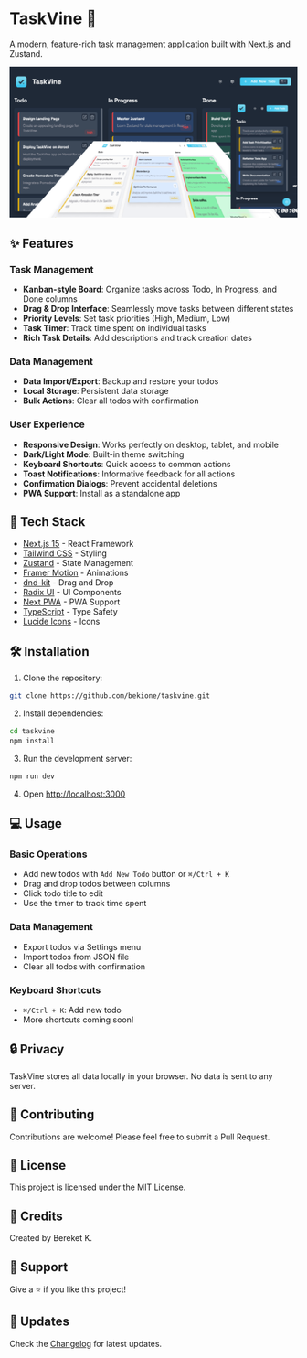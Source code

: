 # TaskVine 🌿

A modern, feature-rich task management application built with Next.js and Zustand.

![TaskVine App Screenshot](public/og-image.png)

## ✨ Features

### Task Management
- **Kanban-style Board**: Organize tasks across Todo, In Progress, and Done columns
- **Drag & Drop Interface**: Seamlessly move tasks between different states
- **Priority Levels**: Set task priorities (High, Medium, Low)
- **Task Timer**: Track time spent on individual tasks
- **Rich Task Details**: Add descriptions and track creation dates

### Data Management
- **Data Import/Export**: Backup and restore your todos
- **Local Storage**: Persistent data storage
- **Bulk Actions**: Clear all todos with confirmation

### User Experience
- **Responsive Design**: Works perfectly on desktop, tablet, and mobile
- **Dark/Light Mode**: Built-in theme switching
- **Keyboard Shortcuts**: Quick access to common actions
- **Toast Notifications**: Informative feedback for all actions
- **Confirmation Dialogs**: Prevent accidental deletions
- **PWA Support**: Install as a standalone app

## 🚀 Tech Stack

- [Next.js 15](https://nextjs.org/) - React Framework
- [Tailwind CSS](https://tailwindcss.com/) - Styling
- [Zustand](https://zustand-demo.pmnd.rs/) - State Management
- [Framer Motion](https://www.framer.com/motion/) - Animations
- [dnd-kit](https://dndkit.com/) - Drag and Drop
- [Radix UI](https://www.radix-ui.com/) - UI Components
- [Next PWA](https://nextjs.org/docs/app/building-your-application/optimizing/offline-and-cache-assets) - PWA Support
- [TypeScript](https://www.typescriptlang.org/) - Type Safety
- [Lucide Icons](https://lucide.dev/) - Icons

## 🛠️ Installation

1. Clone the repository:
```bash
git clone https://github.com/bekione/taskvine.git
```

2. Install dependencies:
```bash
cd taskvine
npm install
```

3. Run the development server:
```bash
npm run dev
```

4. Open [http://localhost:3000](http://localhost:3000)

## 💻 Usage

### Basic Operations
- Add new todos with `Add New Todo` button or `⌘/Ctrl + K`
- Drag and drop todos between columns
- Click todo title to edit
- Use the timer to track time spent

### Data Management
- Export todos via Settings menu
- Import todos from JSON file
- Clear all todos with confirmation

### Keyboard Shortcuts
- `⌘/Ctrl + K`: Add new todo
- More shortcuts coming soon!

## 🔒 Privacy

TaskVine stores all data locally in your browser. No data is sent to any server.

## 🤝 Contributing

Contributions are welcome! Please feel free to submit a Pull Request.

## 📜 License

This project is licensed under the MIT License.

## 👏 Credits

Created by Bereket K.

## 🌟 Support

Give a ⭐️ if you like this project!

## 🔄 Updates

Check the [Changelog](CHANGELOG.md) for latest updates.
